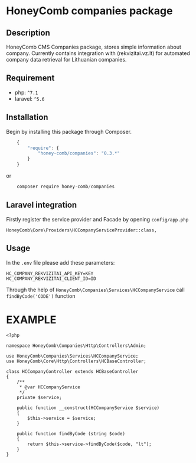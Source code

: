 # HoneyComb companies package

## Description

HoneyComb CMS Companies package, stores simple information about company.
Currently contains integration with (rekvizitai.vz.lt) for automated company data retrieval for Lithuanian companies.

## Requirement

 - php: `^7.1`
 - laravel: `^5.6`
 
 ## Installation

Begin by installing this package through Composer.

```js
	{
	    "require": {
	        "honey-comb/companies": "0.3.*"
	    }
	}
```
or
```js
    composer require honey-comb/companies
```

## Laravel integration

Firstly register the service provider and Facade by opening `config/app.php`

    HoneyComb\Core\Providers\HCCompanyServiceProvider::class,
    
## Usage

In the `.env` file please add these parameters:

    HC_COMPANY_REKVIZITAI_API_KEY=KEY
    HC_COMPANY_REKVIZITAI_CLIENT_ID=ID
    
Through the help of `HoneyComb\Companies\Services\HCCompanyService` call `findByCode('CODE')` function

# EXAMPLE

    <?php
    
    namespace HoneyComb\Companies\Http\Controllers\Admin;
    
    use HoneyComb\Companies\Services\HCCompanyService;
    use HoneyComb\Core\Http\Controllers\HCBaseController;
    
    class HCCompanyController extends HCBaseController
    {
        /**
         * @var HCCompanyService
         */
        private $service;
    
        public function __construct(HCCompanyService $service)
        {
            $this->service = $service;
        }
    
        public function findByCode (string $code)
        {
            return $this->service->findByCode($code, "lt");
        }
    }
